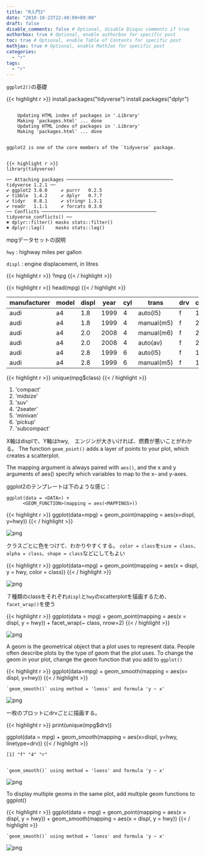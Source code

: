 ```yaml
---
title: "R入門3"
date: "2018-10-23T22:40:09+09:00"
draft: false
disable_comments: false # Optional, disable Disqus comments if true
authorbox: true # Optional, enable authorbox for specific post
toc: true # Optional, enable Table of Contents for specific post
mathjax: true # Optional, enable MathJax for specific post
categories:
  - "r"
tags:
  - "r"
---
```


`ggplot2()`の基礎

{{< highlight r >}}
install.packages("tidyverse")
install.packages("dplyr")
```

    Updating HTML index of packages in '.Library'
    Making 'packages.html' ... done
    Updating HTML index of packages in '.Library'
    Making 'packages.html' ... done


ggplot2 is one of the core members of the `tidyverse` package.


{{< highlight r >}}
library(tidyverse)
```

    ── Attaching packages ─────────────────────────────────────── tidyverse 1.2.1 ──
    ✔ ggplot2 3.0.0     ✔ purrr   0.2.5
    ✔ tibble  1.4.2     ✔ dplyr   0.7.7
    ✔ tidyr   0.8.1     ✔ stringr 1.3.1
    ✔ readr   1.1.1     ✔ forcats 0.3.0
    ── Conflicts ────────────────────────────────────────── tidyverse_conflicts() ──
    ✖ dplyr::filter() masks stats::filter()
    ✖ dplyr::lag()    masks stats::lag()


mpgデータセットの説明

`hwy` : highway miles per gallon

`displ` : engine displacement, in litres


{{< highlight r >}}
?mpg
{{< / highlight >}}


{{< highlight r >}}
head(mpg)
{{< / highlight >}}


<table>
<thead><tr><th scope=col>manufacturer</th><th scope=col>model</th><th scope=col>displ</th><th scope=col>year</th><th scope=col>cyl</th><th scope=col>trans</th><th scope=col>drv</th><th scope=col>cty</th><th scope=col>hwy</th><th scope=col>fl</th><th scope=col>class</th></tr></thead>
<tbody>
	<tr><td>audi      </td><td>a4        </td><td>1.8       </td><td>1999      </td><td>4         </td><td>auto(l5)  </td><td>f         </td><td>18        </td><td>29        </td><td>p         </td><td>compact   </td></tr>
	<tr><td>audi      </td><td>a4        </td><td>1.8       </td><td>1999      </td><td>4         </td><td>manual(m5)</td><td>f         </td><td>21        </td><td>29        </td><td>p         </td><td>compact   </td></tr>
	<tr><td>audi      </td><td>a4        </td><td>2.0       </td><td>2008      </td><td>4         </td><td>manual(m6)</td><td>f         </td><td>20        </td><td>31        </td><td>p         </td><td>compact   </td></tr>
	<tr><td>audi      </td><td>a4        </td><td>2.0       </td><td>2008      </td><td>4         </td><td>auto(av)  </td><td>f         </td><td>21        </td><td>30        </td><td>p         </td><td>compact   </td></tr>
	<tr><td>audi      </td><td>a4        </td><td>2.8       </td><td>1999      </td><td>6         </td><td>auto(l5)  </td><td>f         </td><td>16        </td><td>26        </td><td>p         </td><td>compact   </td></tr>
	<tr><td>audi      </td><td>a4        </td><td>2.8       </td><td>1999      </td><td>6         </td><td>manual(m5)</td><td>f         </td><td>18        </td><td>26        </td><td>p         </td><td>compact   </td></tr>
</tbody>
</table>




{{< highlight r >}}
unique(mpg$class)
{{< / highlight >}}


<ol class=list-inline>
	<li>'compact'</li>
	<li>'midsize'</li>
	<li>'suv'</li>
	<li>'2seater'</li>
	<li>'minivan'</li>
	<li>'pickup'</li>
	<li>'subcompact'</li>
</ol>



X軸はdisplで、Y軸はhwy,　エンジンが大きいければ、燃費が悪いことがわかる。
The function `geom_point()` adds a layer of points to your plot, which creates a scatterplot.

The mapping argument is always paired with `aes()`, and the x and y arguments of aes() specify which variables to map to the x- and y-axes.

ggplot2のテンプレートは下のような感じ：

```
ggplot(data = <DATA>) +
      <GEOM_FUNCTION>(mapping = aes(<MAPPINGS>))
```


{{< highlight r >}}
ggplot(data=mpg) +
    geom_point(mapping = aes(x=displ, y=hwy))
{{< / highlight >}}


![png](../../r_tutorial_3/output_8_1.png)

クラスごとに色をつけて、わかりやすくする。 `color = class`を`size = class`、`alpha = class`、`shape = class`などにしてもよい

{{< highlight r >}}
ggplot(data=mpg) +
    geom_point(mapping = aes(x = displ, y = hwy, color = class))
{{< / highlight >}}


![png](../../r_tutorial_3/output_10_1.png)

７種類のclassをそれぞれ`displ`と`hwy`のscatterplotを描画するため、`facet_wrap()`を使う

{{< highlight r >}}
ggplot(data = mpg) +
    geom_point(mapping = aes(x = displ, y = hwy)) +
    facet_wrap(~ class, nrow=2)
{{< / highlight >}}

![png](../../r_tutorial_3/output_12_1.png)

A geom is the geometrical object that a plot uses to represent data. People often describe plots by the type of geom that the plot uses. To change the geom in your plot, change the geom function that you add to `ggplot()`


{{< highlight r >}}
ggplot(data=mpg) +
  geom_smooth(mapping = aes(x= displ, y=hwy))
{{< / highlight >}}

    `geom_smooth()` using method = 'loess' and formula 'y ~ x'


![png](../../r_tutorial_3/output_14_2.png)


一枚のプロットにdrvごとに描画する。


{{< highlight r >}}
print(unique(mpg$drv))

ggplot(data = mpg) +
  geom_smooth(mapping = aes(x=displ, y=hwy, linetype=drv))
{{< / highlight >}}

    [1] "f" "4" "r"


    `geom_smooth()` using method = 'loess' and formula 'y ~ x'


![png](../../r_tutorial_3/output_16_3.png)


To display multiple geoms in the same plot, add multiple geom functions to ggplot()


{{< highlight r >}}
ggplot(data = mpg) +
  geom_point(mapping = aes(x = displ, y = hwy)) +
  geom_smooth(mapping = aes(x = displ, y = hwy))
{{< / highlight >}}

    `geom_smooth()` using method = 'loess' and formula 'y ~ x'



![png](../../r_tutorial_3/output_18_2.png)


